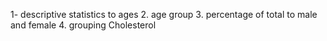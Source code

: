 1- descriptive statistics to ages
2. age group
3. percentage of total to male and female
4. grouping Cholesterol